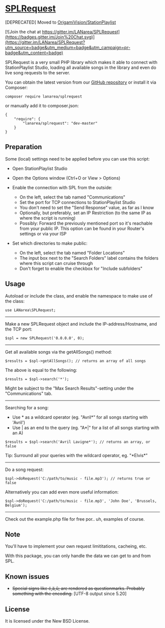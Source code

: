 [SPLRequest](https://github.com/LANarea/SPLRequest)
================================

[DEPRECATED] Moved to [OrigamiVision/StationPlaylist](https://github.com/OrigamiVision/StationPlaylist)

[![Join the chat at https://gitter.im/LANarea/SPLRequest](https://badges.gitter.im/Join%20Chat.svg)](https://gitter.im/LANarea/SPLRequest?utm_source=badge&utm_medium=badge&utm_campaign=pr-badge&utm_content=badge)

SPLRequest is a very small PHP library which makes it able to connect
with StationPlaylist Studio, loading all available songs in the library
and even do live song requests to the server.
 
You can obtain the latest version from our [GitHub repository](https://github.com/LANarea/SPLRequest)
or install it via Composer:

	composer require lanarea/splrequest

or manually add it to composer.json:

```
{
    "require": {
        "lanarea/splrequest": "dev-master"
    }
}
```

	
Preparation
-----------
	
Some (local) settings need to be applied before you can use this script:

* Open StationPlaylist Studio
* Open the Options window (Ctrl+O or View > Options)

* Enable the connection with SPL from the outside:
	* On the left, select the tab named "Communications"
	* Set the port for TCP connections to StationPlaylist Studio
	* You don't need to set the "Send Response" value, as far as I know
	* Optionally, but preferably, set an IP Restriction (to the same IP as where the script is running)
	* Possibly: Forward the previously mentioned port so it's reachable from your public IP. This option can be found in your Router's settings or via your ISP

* Set which directories to make public:
	* On the left, select the tab named "Folder Locations"
	* The input box next to the "Search Folders" label contains the folders where this script can cruise through
	* Don't forget to enable the checkbox for "Include subfolders"


Usage
-----

Autoload or include the class, and enable the namespace to make use of the class:
```
use LANarea\SPLRequest;
```

---

Make a new SPLRequest object and include the IP-address/Hostname, and the TCP port:
```
$spl = new SPLRequest('0.0.0.0', 0);
```

---

Get all available songs via the getAllSongs() method:

```
$results = $spl->getAllSongs(); // returns an array of all songs
```
The above is equal to the following:
```
$results = $spl->search('*');
```
Might be subject to the "Max Search Results"-setting under the "Communications" tab.

---

Searching for a song:
- Use * as a wildcard operator (eg. "Avril*" for all songs starting with 'Avril')
- Use | as an end to the query (eg. "A*|" for a list of all songs starting with an A)
```
$results = $spl->search('Avril Lavigne*'); // returns an array, or false
```
Tip: Surround all your queries with the wildcard operator, eg. "\*Elvis\*"

---

Do a song request:
```
$spl->doRequest('C:/path/to/music - file.mp3'); // returns true or false
```
Alternatively you can add even more useful information:
```
$spl->doRequest('C:/path/to/music - file.mp3', 'John Doe', 'Brussels, Belgium');
```

---

Check out the example.php file for free por.. uh, examples of course.

Note
-----

You'll have to implement your own request limititations, cacheing, etc.

With this package, you can only handle the data we can get to and from SPL.

Known issues
------------

* ~~Special signs like é,ä,û; are rendered as questionmarks. Probably something with the encoding.~~ [UTF-8 output since 5.20]


License
-------
It is licensed under the New BSD License.

